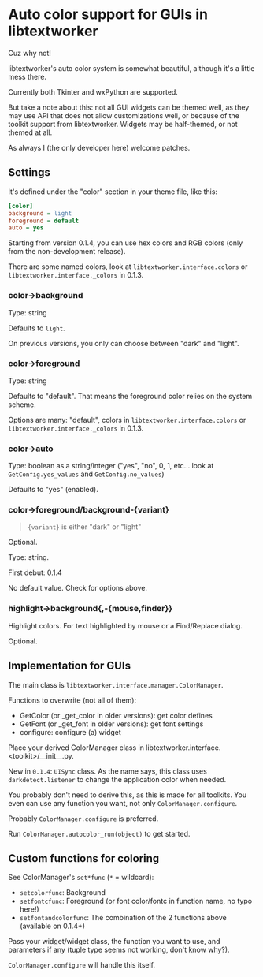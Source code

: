 # Auto color support for GUIs in libtextworker

Cuz why not!

libtextworker's auto color system is somewhat beautiful, although it's a little mess there.

Currently both Tkinter and wxPython are supported.

But take a note about this: not all GUI widgets can be themed well, as they may use API that does not allow customizations well, or because of the toolkit support from libtextworker. Widgets may be half-themed, or not themed at all.

As always I (the only developer here) welcome patches.

## Settings

It's defined under the "color" section in your theme file, like this:

```ini
[color]
background = light
foreground = default
auto = yes
```

Starting from version 0.1.4, you can use hex colors and RGB colors (only from the non-development release).

There are some named colors, look at ```libtextworker.interface.colors``` or ```libtextworker.interface._colors``` in 0.1.3.

### color->background

Type: string

Defaults to ```light```.

On previous versions, you only can choose between "dark" and "light".

### color->foreground

Type: string

Defaults to "default". That means the foreground color relies on the system scheme.

Options are many: "default", colors in ```libtextworker.interface.colors``` or ```libtextworker.interface._colors``` in 0.1.3.

### color->auto

Type: boolean as a string/integer ("yes", "no", 0, 1, etc... look at `GetConfig.yes_values` and `GetConfig.no_values`)

Defaults to "yes" (enabled).

### color->foreground/background-{variant}

> `{variant}` is either "dark" or "light"

Optional.

Type: string.

First debut: 0.1.4

No default value. Check for options above.

### highlight->background{,-{mouse,finder}}

Highlight colors. For text highlighted by mouse or a Find/Replace dialog.

Optional.

## Implementation for GUIs

The main class is ```libtextworker.interface.manager.ColorManager```.

Functions to overwrite (not all of them):

* GetColor (or \_get\_color in older versions): get color defines
* GetFont (or \_get\_font in older versions): get font settings
* configure: configure (a) widget

Place your derived ColorManager class in libtextworker.interface.\<toolkit>/\_\_init\_\_.py.

New in `0.1.4`: `UISync` class. As the name says, this class uses `darkdetect.listener` to change the application color when needed.

You probably don't need to derive this, as this is made for all toolkits. You even can use any function you want, not only `ColorManager.configure`.

Probably `ColorManager.configure` is preferred.

Run `ColorManager.autocolor_run(object)` to get started.

## Custom functions for coloring

See ColorManager's `set*func` (`*` = wildcard):

* `setcolorfunc`: Background
* `setfontcfunc`: Foreground (or font color/fontc in function name, no typo here!)
* `setfontandcolorfunc`: The combination of the 2 functions above (available on 0.1.4+)

Pass your widget/widget class, the function you want to use, and parameters if any (tuple type seems not working, don't know why?).

`ColorManager.configure` will handle this itself.